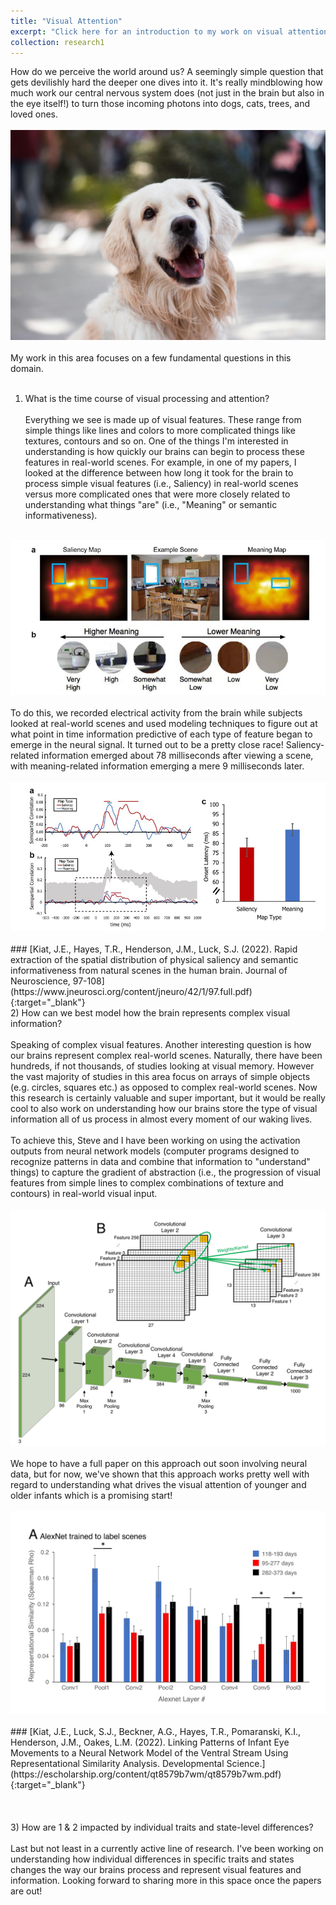 ```yaml
---
title: "Visual Attention"
excerpt: "Click here for an introduction to my work on visual attention<br/><br/><img src='/images/attention.webp'>"
collection: research1
---
```

How do we perceive the world around us? A seemingly simple question that gets devilishly hard the deeper one dives into it. It's really mindblowing how much work our central nervous system does (not just in the brain but also in the eye itself!) to turn those incoming photons into dogs, cats, trees, and loved ones.
<br/><br/>
<img src='/images/dog.jpg'>
<br/><br/>
My work in this area focuses on a few fundamental questions in this domain.
<br/><br/>
1) What is the time course of visual processing and attention?
<br/><br/>
Everything we see is made up of visual features. These range from simple things like lines and colors to more complicated things like textures, contours and so on. One of the things I'm interested in understanding is how quickly our brains can begin to process these features in real-world scenes. For example, in one of my papers, I looked at the difference between how long it took for the brain to process simple visual features (i.e., Saliency) in real-world scenes versus more complicated ones that were more closely related to understanding what things "are" (i.e., "Meaning" or semantic informativeness). 
<br/><br/>
<img src='/images/RSA1.jpg'>
<br/><br/>
To do this, we recorded electrical activity from the brain while subjects looked at real-world scenes and used modeling techniques to figure out at what point in time information predictive of each type of feature began to emerge in the neural signal. It turned out to be a pretty close race! Saliency-related information emerged about 78 milliseconds after viewing a scene, with meaning-related information emerging a mere 9 milliseconds later.
<br/><br/>
<img src='/images/RSA2.jpg'>
<br/><br/>
### [Kiat, J.E., Hayes, T.R., Henderson, J.M., Luck, S.J. (2022). Rapid extraction of the spatial distribution of physical saliency and semantic informativeness from natural scenes in the human brain. Journal of Neuroscience, 97-108](https://www.jneurosci.org/content/jneuro/42/1/97.full.pdf){:target="_blank"}
<br/>
2) How can we best model how the brain represents complex visual information?
<br/><br/>
Speaking of complex visual features. Another interesting question is how our brains represent complex real-world scenes. Naturally, there have been hundreds, if not thousands, of studies looking at visual memory. However the vast majority of studies in this area focus on arrays of simple objects (e.g. circles, squares etc.) as opposed to complex real-world scenes. Now this research is certainly valuable and super important, but it would be really cool to also work on understanding how our brains store the type of visual information all of us process in almost every moment of our waking lives.
<br/><br/>
To achieve this, Steve and I have been working on using the activation outputs from neural network models (computer programs designed to recognize patterns in data and combine that information to "understand" things) to capture the gradient of abstraction (i.e., the progression of visual features from simple lines to complex combinations of texture and contours) in real-world visual input. 
<br/><br/>
<img src='/images/Infant1.JPG'>
<br/><br/>
We hope to have a full paper on this approach out soon involving neural data, but for now, we've shown that this approach works pretty well with regard to understanding what drives the visual attention of younger and older infants which is a promising start!
<br/><br/>
<img src='/images/Infant2.JPG'>
<br/><br/>
### [Kiat, J.E., Luck, S.J., Beckner, A.G., Hayes, T.R., Pomaranski, K.I., Henderson, J.M., Oakes, L.M. (2022). Linking Patterns of Infant Eye Movements to a Neural Network Model of the Ventral Stream Using Representational Similarity Analysis. Developmental Science.](https://escholarship.org/content/qt8579b7wm/qt8579b7wm.pdf){:target="_blank"}
<br/><br/>
<br/><br/>
3) How are 1 & 2 impacted by individual traits and state-level differences?
<br/><br/>
Last but not least in a currently active line of research. I've been working on understanding how individual differences in specific traits and states changes the way our brains process and represent visual features and information. Looking forward to sharing more in this space once the papers are out!

